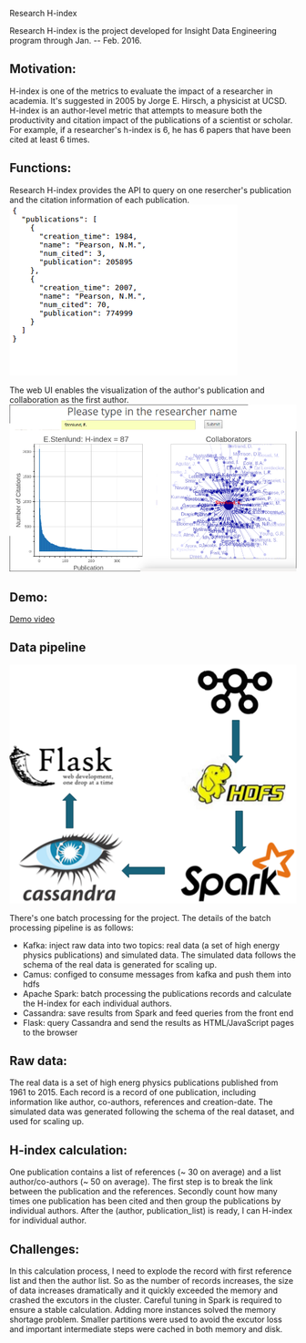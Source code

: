 Research H-index

Research H-index is the project developed for Insight Data Engineering program through Jan. -- Feb. 2016.

## Motivation:

H-index is one of the metrics to evaluate the impact of a researcher in academia. It's suggested in 2005 by Jorge E. Hirsch, a physicist at UCSD. H-index is an author-level metric that attempts to measure both the productivity and citation impact of the publications of a scientist or scholar. For example, if a researcher's h-index is 6, he has 6 papers that have been cited at least 6 times. 

## Functions:
Research H-index provides the API to query on one resercher's publication and the citation information of each publication. 
![Alt Text](https://github.com/qnsosusong/Hindex/blob/master/04_images/API_demo.png "api")

The web UI enables the visualization of the author's publication and collaboration as the first author.
![Alt Text](https://github.com/qnsosusong/Hindex/blob/master/04_images/UI_query.png "service")

## Demo:
[Demo video](https://youtu.be/G-QM3-CIPOE)


## Data pipeline
![Alt Text](https://github.com/qnsosusong/Hindex/blob/master/04_images/pipeline.png "Data Pipeline")

There's one batch processing for the project. The details of the batch processing pipeline is as follows:
- Kafka: inject raw data into two topics: real data (a set of high energy physics publications) and simulated data. The simulated data follows the schema of the real data is generated for scaling up.
- Camus: configed to consume messages from kafka and push them into hdfs
- Apache Spark: batch processing the publications records and calculate the H-index for each individual authors.
- Cassandra: save results from Spark and feed queries from the front end
- Flask: query Cassandra and send the results as HTML/JavaScript pages to the browser

## Raw data:
The real data is a set of high energ physics publications published from 1961 to 2015. Each record is a record of one publication, including information like author, co-authors, references and creation-date. 
The simulated data was generated following the schema of the real dataset, and used for scaling up.

## H-index calculation:
One publication contains a list of references (~ 30 on average) and a list author/co-authors (~ 50 on average). The first step is to break the link between the publication and the references. Secondly count how many times one publication has been cited and then group the publications by individual authors. After the (author, publication_list) is ready, I can H-index for individual author. 

## Challenges:
In this calculation process, I need to explode the record with first reference list and then the author list. So as the number of records increases, the size of data increases dramatically and it quickly exceeded the memory and crashed the excutors in the cluster. Careful tuning in Spark is required to ensure a stable calculation. Adding more instances solved the memory shortage problem. Smaller partitions were used to avoid the excutor loss and important intermediate steps were cached in both memory and disk.
